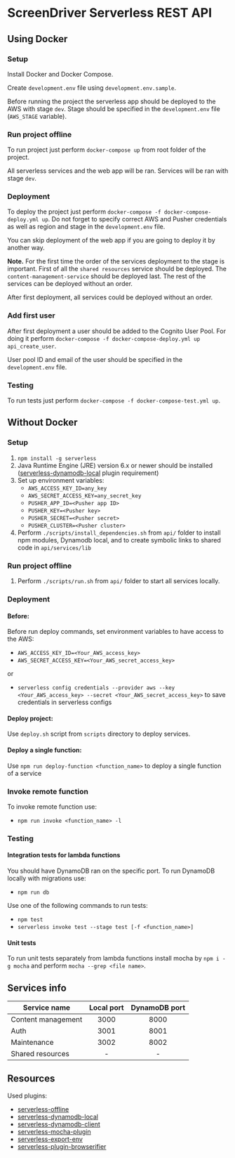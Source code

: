 # ScreenDriver Serverless REST API

## Using Docker

### Setup

Install Docker and Docker Compose.

Create `development.env` file using `development.env.sample`.

Before running the project the serverless app should be deployed to the AWS with stage `dev`. 
Stage should be specified in the `development.env` file (`AWS_STAGE` variable).   

### Run project offline

To run project just perform `docker-compose up` from root folder of the project.

All serverless services and the web app will be ran. Services will be ran with stage `dev`.

### Deployment

To deploy the project just perform `docker-compose -f docker-compose-deploy.yml up`. 
Do not forget to specify correct AWS and Pusher credentials as well as region and stage in the `development.env` file.

You can skip deployment of the web app if you are going to deploy it by another way.

**Note.** For the first time the order of the services deployment to the stage is important. 
First of all the `shared resources` service should be deployed. The `content-management-service` should be deployed last. 
The rest of the services can be deployed without an order.

After first deployment, all services could be deployed without an order.

### Add first user
After first deployment a user should be added to the Cognito User Pool.
For doing it perform `docker-compose -f docker-compose-deploy.yml up api_create_user`.

User pool ID and email of the user should be specified in the `development.env` file.

### Testing

To run tests just perform `docker-compose -f docker-compose-test.yml up`.

## Without Docker

### Setup

1. `npm install -g serverless` 
1. Java Runtime Engine (JRE) version 6.x or newer should be installed 
([serverless-dynamodb-local](https://www.npmjs.com/package/serverless-dynamodb-local#this-plugin-requires) plugin requirement)
1. Set up environment variables:
    * `AWS_ACCESS_KEY_ID=any_key`
    * `AWS_SECRET_ACCESS_KEY=any_secret_key`
    * `PUSHER_APP_ID=<Pusher app ID>`
    * `PUSHER_KEY=<Pusher key>`
    * `PUSHER_SECRET=<Pusher secret>`
    * `PUSHER_CLUSTER=<Pusher cluster>`
1. Perform  `./scripts/install_dependencies.sh` from `api/` folder to install npm modules, Dynamodb local, and to create symbolic links to shared code in `api/services/lib`

### Run project offline

1. Perform  `./scripts/run.sh` from `api/` folder to start all services locally.

### Deployment
#### Before:
Before run deploy commands, set environment variables to have access to the AWS:
* `AWS_ACCESS_KEY_ID=<Your_AWS_access_key>`
* `AWS_SECRET_ACCESS_KEY=<Your_AWS_secret_access_key>`

or 

* `serverless config credentials --provider aws --key <Your_AWS_access_key> --secret <Your_AWS_secret_access_key>` to save credentials in serverless configs

#### Deploy project:
Use `deploy.sh` script from `scripts` directory to deploy services.

#### Deploy a single function:
Use `npm run deploy-function <function_name>` to deploy a single function of a service

### Invoke remote function
To invoke remote function use:
* `npm run invoke <function_name> -l`

### Testing
#### Integration tests for lambda functions

You should have DynamoDB ran on the specific port. 
To run DynamoDB locally with migrations use:
* `npm run db`

Use one of the following commands to run tests:
* `npm test`
* `serverless invoke test --stage test [-f <function_name>]`

#### Unit tests

To run unit tests separately from lambda functions install mocha by `npm i -g mocha` and perform `mocha --grep <file name>`.

## Services info

| Service name       | Local port | DynamoDB port |
| -------------------|:----------:|:-------------:|
| Content management | 3000       | 8000          |
| Auth               | 3001       | 8001          |
| Maintenance        | 3002       | 8002          |
| Shared resources   | -          | -             |

## Resources
Used plugins:

* [serverless-offline](https://github.com/dherault/serverless-offline)
* [serverless-dynamodb-local](https://github.com/99xt/serverless-dynamodb-local)
* [serverless-dynamodb-client](https://github.com/99xt/serverless-dynamodb-client)
* [serverless-mocha-plugin](https://github.com/SC5/serverless-mocha-plugin)
* [serverless-export-env](https://github.com/arabold/serverless-export-env)
* [serverless-plugin-browserifier](https://github.com/digitalmaas/serverless-plugin-browserifier)
